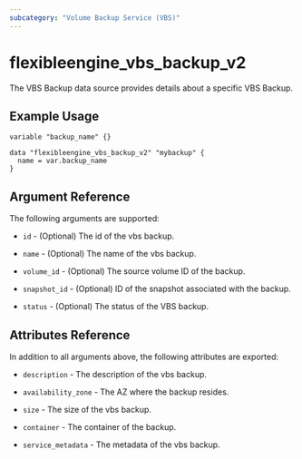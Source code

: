 ```yaml
---
subcategory: "Volume Backup Service (VBS)"
---
```


# flexibleengine_vbs_backup_v2

The VBS Backup data source provides details about a specific VBS Backup.

## Example Usage

```hcl
variable "backup_name" {}

data "flexibleengine_vbs_backup_v2" "mybackup" {
  name = var.backup_name
}
```

## Argument Reference

The following arguments are supported:

* `id` - (Optional) The id of the vbs backup.

* `name` - (Optional) The name of the vbs backup.

* `volume_id` - (Optional) The source volume ID of the backup.

* `snapshot_id` - (Optional) ID of the snapshot associated with the backup.

* `status` - (Optional) The status of the VBS backup.

## Attributes Reference

In addition to all arguments above, the following attributes are exported:

* `description` - The description of the vbs backup.

* `availability_zone` - The AZ where the backup resides.

* `size` - The size of the vbs backup.

* `container` - The container of the backup.

* `service_metadata` - The metadata of the vbs backup.
